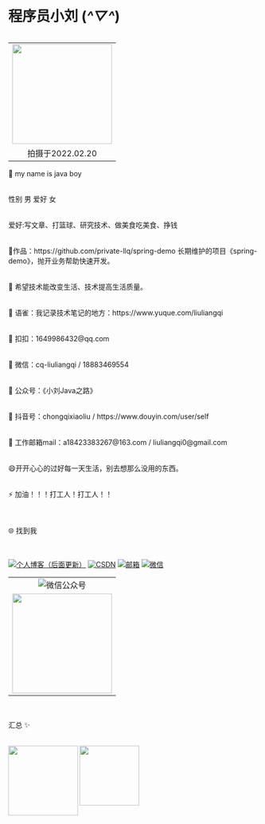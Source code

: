# 程序员小刘 (*^▽^*)
<table align="right" width="100%" border="0" cellspacing="0" cellpadding="0">
    <tr>
      <td align="center"><img src="https://xingqiu-tuchuang-1256524210.cos.ap-shanghai.myqcloud.com/2403/c8dc4beebba496300b7e1a73a9378a6.jpg" width="200"/> </td>
    </tr>
    <tr>
      <td align="center">拍摄于2022.02.20</td>
    </tr>
</table>
<table> 🔭 my name is java boy </table>
<table>性别 男  爱好 女 </table>
<table> 爱好:写文章、打篮球、研究技术、做美食吃美食、挣钱</table>
<table> 🏡作品：https://github.com/private-llq/spring-demo  长期维护的项目《spring-demo》，抛开业务帮助快速开发。</table>
<table>🌱 希望技术能改变生活、技术提高生活质量。</table>
<table> 👯 语雀：我记录技术笔记的地方：https://www.yuque.com/liuliangqi
<table> 👬 扣扣：1649986432@qq.com</table>
<table> 💬 微信：cq-liuliangqi  /  18883469554 </table>
<table> 💬 公众号：《小刘Java之路》</table>
<table> 💬 抖音号：chongqixiaoliu / https://www.douyin.com/user/self </table>
<table> 💬 工作邮箱mail：a18423383267@163.com / liuliangqi0@gmail.com </table>    
<table> 😄开开心心的过好每一天生活，别去想那么没用的东西。</table>
<table> ⚡ 加油！！！打工人！打工人！！</table>
<table></table>      
<table>🌐 找到我</table> 
<table></table>       
<a href=""><img alt="个人博客（后面更新）" src=""/></a> 
<a href="https://blog.csdn.net/weixin_55604133?type=blog"><img alt="CSDN" src="https://img.shields.io/badge/CSDN-%E7%A8%8B%E5%BA%8F%E5%91%98%E5%B0%8F%E5%B0%8F%E5%88%98-brightgreen"/></a> 
<a href="https://mail.163.com/"><img alt="邮箱" src="https://img.shields.io/badge/%E9%82%AE%E7%AE%B1-a18423383267%40163.com-brightgreen"/></a> 
<a href="https://wx.qq.com/index.php"><img alt="微信" src="https://img.shields.io/badge/%E5%BE%AE%E4%BF%A1-cq--liuliangqi-brightgreen"/></a>

<table width="100%" border="0" cellspacing="0" cellpadding="0">
  <tr>
    <td align="center"><img alt="微信公众号" src="https://img.shields.io/badge/%E5%BE%AE%E4%BF%A1%E5%85%AC%E4%BC%97%E5%8F%B7-%E5%B0%8F%E5%88%98Java%E4%B9%8B%E8%B7%AF-brightgreen"/></td>
  </tr>
  <tr>
    <td align="center"><img align="center" src="https://xingqiu-tuchuang-1256524210.cos.ap-shanghai.myqcloud.com/2403/qrcode_for_gh_e916e19a7f3a_430.jpg" width="200"/></td>
  </tr>
</table>    
<table></table>
<table></table>   
<table>  汇总 ✨</table>    
<img align="left" height="140px" src="https://github-readme-stats.vercel.app/api?username=private-llq&hide_title=true&hide_border=true&show_icons=true&include_all_commits=true&line_height=21&bg_color=0,EC6C6C,FFD479,FFFC79,73FA79&theme=graywhite&locale=cn" />
<img align="left" height="120px" src="https://github-readme-stats.vercel.app/api/top-langs/?username=private-llq&hide_title=true&hide_border=true&layout=compact&bg_color=0,73FA79,73FDFF,D783FF&theme=graywhite&locale=cn" />
    


